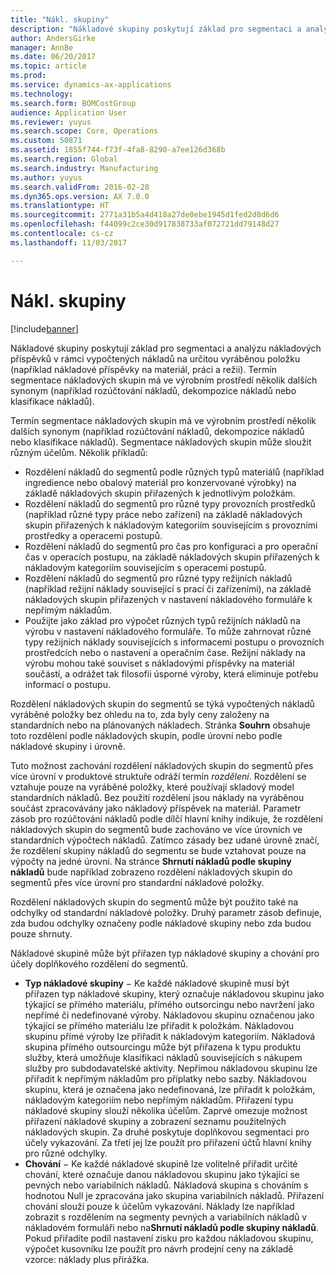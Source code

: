 ```yaml
---
title: "Nákl. skupiny"
description: "Nákladové skupiny poskytují základ pro segmentaci a analýzu nákladových příspěvků v rámci vypočtených nákladů na určitou vyráběnou položku (například nákladové příspěvky na materiál, práci a režii). Termín segmentace nákladových skupin má ve výrobním prostředí několik dalších synonym (například rozúčtování nákladů, dekompozice nákladů nebo klasifikace nákladů)."
author: AndersGirke
manager: AnnBe
ms.date: 06/20/2017
ms.topic: article
ms.prod: 
ms.service: dynamics-ax-applications
ms.technology: 
ms.search.form: BOMCostGroup
audience: Application User
ms.reviewer: yuyus
ms.search.scope: Core, Operations
ms.custom: 50871
ms.assetid: 1855f744-f73f-4fa8-8290-a7ee126d368b
ms.search.region: Global
ms.search.industry: Manufacturing
ms.author: yuyus
ms.search.validFrom: 2016-02-28
ms.dyn365.ops.version: AX 7.0.0
ms.translationtype: HT
ms.sourcegitcommit: 2771a31b5a4d418a27de0ebe1945d1fed2d8d6d6
ms.openlocfilehash: f44099c2ce30d917838733af072721dd79148d27
ms.contentlocale: cs-cz
ms.lasthandoff: 11/03/2017

---
```


# <a name="cost-groups"></a>Nákl. skupiny

[!include[banner](../includes/banner.md)]


Nákladové skupiny poskytují základ pro segmentaci a analýzu nákladových příspěvků v rámci vypočtených nákladů na určitou vyráběnou položku (například nákladové příspěvky na materiál, práci a režii). Termín segmentace nákladových skupin má ve výrobním prostředí několik dalších synonym (například rozúčtování nákladů, dekompozice nákladů nebo klasifikace nákladů). 

Termín segmentace nákladových skupin má ve výrobním prostředí několik dalších synonym (například rozúčtování nákladů, dekompozice nákladů nebo klasifikace nákladů). Segmentace nákladových skupin může sloužit různým účelům. Několik příkladů:

-   Rozdělení nákladů do segmentů podle různých typů materiálů (například ingredience nebo obalový materiál pro konzervované výrobky) na základě nákladových skupin přiřazených k jednotlivým položkám.
-   Rozdělení nákladů do segmentů pro různé typy provozních prostředků (například různé typy práce nebo zařízení) na základě nákladových skupin přiřazených k nákladovým kategoriím souvisejícím s provozními prostředky a operacemi postupů.
-   Rozdělení nákladů do segmentů pro čas pro konfiguraci a pro operační čas v operacích postupu, na základě nákladových skupin přiřazených k nákladovým kategoriím souvisejícím s operacemi postupů.
-   Rozdělení nákladů do segmentů pro různé typy režijních nákladů (například režijní náklady související s prací či zařízeními), na základě nákladových skupin přiřazených v nastavení nákladového formuláře k nepřímým nákladům.
-   Použijte jako základ pro výpočet různých typů režijních nákladů na výrobu v nastavení nákladového formuláře. To může zahrnovat různé typy režijních náklady souvisejících s informacemi postupu o provozních prostředcích nebo o nastavení a operačním čase. Režijní náklady na výrobu mohou také souviset s nákladovými příspěvky na materiál součástí, a odrážet tak filosofii úsporné výroby, která eliminuje potřebu informací o postupu.

Rozdělení nákladových skupin do segmentů se týká vypočtených nákladů vyráběné položky bez ohledu na to, zda byly ceny založeny na standardních nebo na plánovaných nákladech. Stránka **Souhrn** obsahuje toto rozdělení podle nákladových skupin, podle úrovní nebo podle nákladové skupiny i úrovně. 

Tuto možnost zachování rozdělení nákladových skupin do segmentů přes více úrovní v produktové struktuře odráží termín *rozdělení*. Rozdělení se vztahuje pouze na vyráběné položky, které používají skladový model standardních nákladů. Bez použití rozdělení jsou náklady na vyráběnou součást zpracovávány jako nákladový příspěvek na materiál. Parametr zásob pro rozúčtování nákladů podle dílčí hlavní knihy indikuje, že rozdělení nákladových skupin do segmentů bude zachováno ve více úrovních ve standardních výpočtech nákladů. Zatímco zásady bez udané úrovně značí, že rozdělení skupiny nákladů do segmentu se bude vztahovat pouze na výpočty na jedné úrovni. Na stránce **Shrnutí nákladů podle skupiny nákladů** bude například zobrazeno rozdělení nákladových skupin do segmentů přes více úrovní pro standardní nákladové položky. 

Rozdělení nákladových skupin do segmentů může být použito také na odchylky od standardní nákladové položky. Druhý parametr zásob definuje, zda budou odchylky označeny podle nákladové skupiny nebo zda budou pouze shrnuty. 

Nákladové skupině může být přiřazen typ nákladové skupiny a chování pro účely doplňkového rozdělení do segmentů.

-   **Typ nákladové skupiny** − Ke každé nákladové skupině musí být přiřazen typ nákladové skupiny, který označuje nákladovou skupinu jako týkající se přímého materiálu, přímého outsorcingu nebo navržení jako nepřímé či nedefinované výroby. Nákladovou skupinu označenou jako týkající se přímého materiálu lze přiřadit k položkám. Nákladovou skupinu přímé výroby lze přiřadit k nákladovým kategoriím. Nákladová skupina přímého outsourcingu může být přiřazena k typu produktu služby, která umožňuje klasifikaci nákladů souvisejících s nákupem služby pro subdodavatelské aktivity. Nepřímou nákladovou skupinu lze přiřadit k nepřímým nákladům pro příplatky nebo sazby. Nákladovou skupinu, která je označena jako nedefinovaná, lze přiřadit k položkám, nákladovým kategoriím nebo nepřímým nákladům. Přiřazení typu nákladové skupiny slouží několika účelům. Zaprvé omezuje možnost přiřazení nákladové skupiny a zobrazení seznamu použitelných nákladových skupin. Za druhé poskytuje doplňkovou segmentaci pro účely vykazování. Za třetí jej lze použít pro přiřazení účtů hlavní knihy pro různé odchylky.
-   **Chování** − Ke každé nákladové skupině lze volitelně přiřadit určité chování, které označuje danou nákladovou skupinu jako týkající se pevných nebo variabilních nákladů. Nákladová skupina s chováním s hodnotou Null je zpracována jako skupina variabilních nákladů. Přiřazení chování slouží pouze k účelům vykazování. Náklady lze například zobrazit s rozdělením na segmenty pevných a variabilních nákladů v nákladovém formuláři nebo na**Shrnutí nákladů podle skupiny nákladů**. Pokud přiřadíte podíl nastavení zisku pro každou nákladovou skupinu, výpočet kusovníku lze použít pro návrh prodejní ceny na základě vzorce: náklady plus přirážka.





